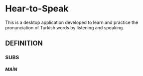 # Hear-to-Speak
This is a desktop application developed to learn and practice the pronunciation of Turkish words by listening and speaking.

## DEFINITION
### SUBS

##### MAİN
